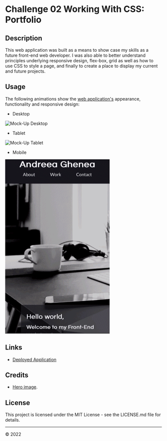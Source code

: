 # Challenge 02 Working With CSS: Portfolio

## Description 

This web application was built as a means to show case my skills as a future front-end web developer. I was also able to better understand principles underlying responsive design, flex-box, grid as well as how to use CSS to style a page, and finally to create a place to display my current and future projects.


## Usage 

The following animations show the [web application's](https://agh911.github.io/Developer_PortfolioAG/) appearance, functionality and responsive design:


* Desktop

![Mock-Up Desktop](assets/images/portfolio-preview.gif)


* Tablet

![Mock-Up Tablet](assets/images/portfolio-tablet-preview.gif)

* Mobile

![Mock-Up Phone](assets/images/portfolio-mobile-preview.gif)


## Links

* [Deployed Application](https://agh911.github.io/Developer_PortfolioAG/)

## Credits

* [Hero image](https://unsplash.com/photos/m_HRfLhgABo).



## License

This project is licensed under the MIT License - see the LICENSE.md file for details.


---

© 2022